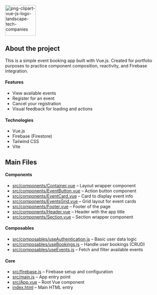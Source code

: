 <img width="100" alt="png-clipart-vue-js-logo-landscape-tech-companies" src="https://github.com/user-attachments/assets/e4aec178-6934-4171-8e0b-36f858f6a369" />

## About the project

This is a simple event booking app built with Vue.js. Created for portfolio purposes to practice component composition, reactivity, and Firebase integration.

#### Features

- View available events  
- Register for an event  
- Cancel your registration  
- Visual feedback for loading and actions  

#### Technologies

- Vue.js  
- Firebase (Firestore)  
- Tailwind CSS  
- Vite  

## Main Files

#### Components

- [src/components/Container.vue](src/components/Container.vue) – Layout wrapper component  
- [src/components/EventButton.vue](src/components/EventButton.vue) – Action button component  
- [src/components/EventCard.vue](src/components/EventCard.vue) – Card to display event info  
- [src/components/EventsGrid.vue](src/components/EventsGrid.vue) – Grid layout for event cards  
- [src/components/Footer.vue](src/components/Footer.vue) – Footer of the page  
- [src/components/Header.vue](src/components/Header.vue) – Header with the app title  
- [src/components/Section.vue](src/components/Section.vue) – Section wrapper component  

#### Composables

- [src/composables/useAuthentication.js](src/composables/useAuthentication.js) – Basic user data logic  
- [src/composables/useBookings.js](src/composables/useBookings.js) – Handle user bookings (CRUD)  
- [src/composables/useEvents.js](src/composables/useEvents.js) – Fetch and filter available events  

#### Core

- [src/firebase.js](src/firebase.js) – Firebase setup and configuration  
- [src/main.js](src/main.js) – App entry point  
- [src/App.vue](src/App.vue) – Root Vue component  
- [index.html](index.html) – Main HTML entry  

